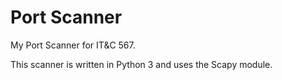 # Port Scanner

My Port Scanner for IT&C 567.

This scanner is written in Python 3 and uses the Scapy module.
